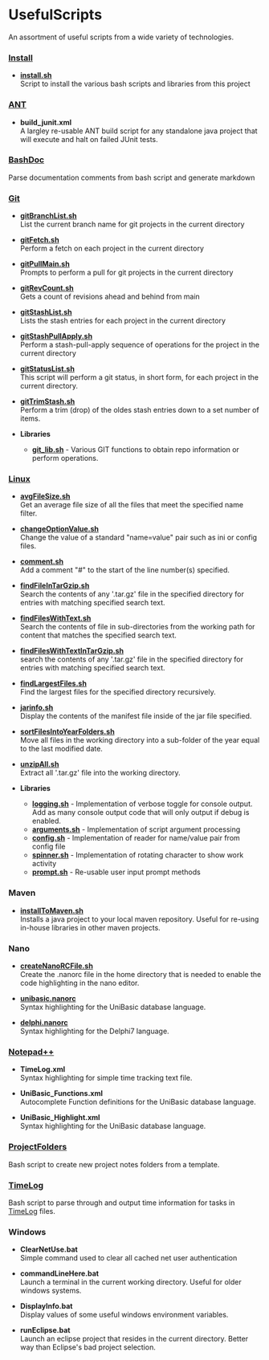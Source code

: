 # UsefulScripts
An assortment of useful scripts from a wide variety of technologies.

### [Install](docs/install.sh.md)
- **[install.sh](install.sh)**  
Script to install the various bash scripts and libraries from this project

### [ANT](ant/readme.md)
- **build_junit.xml**  
A largley re-usable ANT build script for any standalone java project that will execute and halt on failed JUnit tests.

### [BashDoc](bashdoc/docs/bashdoc.sh.md)
Parse documentation comments from bash script and generate markdown

### [Git](git/readme.md)
- **[gitBranchList.sh](git/docs/gitBranchList.sh.md)**  
List the current branch name for git projects in the current directory

- **[gitFetch.sh](git/docs/gitFetch.sh.md)**  
Perform a fetch on each project in the current directory 

- **[gitPullMain.sh](git/docs/gitPullMain.sh.md)**  
Prompts to perform a pull for git projects in the current directory

- **[gitRevCount.sh](git/docs/gitRevCount.sh.md)**  
Gets a count of revisions ahead and behind from main

- **[gitStashList.sh](git/docs/gitStashList.sh.md)**  
Lists the stash entries for each project in the current directory

- **[gitStashPullApply.sh](git/docs/gitStashPullApply.sh.md)**  
Perform a stash-pull-apply sequence of operations for the project in the current directory

- **[gitStatusList.sh](git/docs/gitStatusList.sh.md)**  
This script will perform a git status, in short form, for each project in the current directory.

- **[gitTrimStash.sh](git/docs/gitTrimStash.sh.md)**  
Perform a trim (drop) of the oldes stash entries down to a set number of items.

- **Libraries**  
    - **[git_lib.sh](git/lib/docs/git_lib.sh.md)** - Various GIT functions to obtain repo information or perform operations.

### [Linux](linux/readme.md)
- **[avgFileSize.sh](linux/docs/avgFileSize.sh.md)**  
Get an average file size of all the files that meet the specified name filter.

- **[changeOptionValue.sh](linux/docs/changeOptionValue.sh.md)**  
Change the value of a standard "name=value" pair such as ini or config files.

- **[comment.sh](linux/docs/comment.sh.md)**  
Add a comment "#" to the start of the line number(s) specified.

- **[findFileInTarGzip.sh](linux/docs/findFileInTarGzip.sh.md)**  
Search the contents of any '.tar.gz' file in the specified directory for entries with matching specified search text.

- **[findFilesWithText.sh](linux/docs/findFilesWithText.sh.md)**  
Search the contents of file in sub-directories from the working path for content that matches the specified search text.

- **[findFilesWithTextInTarGzip.sh](linux/docs/findFilesWithTextInTarGzip.sh.md)**  
search the contents of any '.tar.gz' file in the specified directory for entries with matching specified search text.

- **[findLargestFiles.sh](linux/docs/findLargestFiles.sh.md)**    
Find the largest files for the specified directory recursively.

- **[jarinfo.sh](linux/docs/jarinfo.sh.md)**  
Display the contents of the manifest file inside of the jar file specified.

- **[sortFilesIntoYearFolders.sh](linux/docs/sortFilesIntoYearFolders.sh.md)**  
Move all files in the working directory into a sub-folder of the year equal to the last modified date.

- **[unzipAll.sh](linux/docs/unzipAll.sh.md)**  
Extract all '.tar.gz' file into the working directory.

- **Libraries**  
    - **[logging.sh](linux/lib/docs/logging.sh.md)** - Implementation of verbose toggle for console output. Add as many console output code that will only output if debug is enabled.
    - **[arguments.sh](linux/lib/docs/arguments.sh.md)** - Implementation of script argument processing
    - **[config.sh](linux/lib/docs/config.sh.md)** - Implementation of reader for name/value pair from config file
    - **[spinner.sh](linux/lib/docs/spinner.sh.md)** - Implementation of rotating character to show work activity
    - **[prompt.sh](linux/lib/docs/prompt.sh.md)** - Re-usable user input prompt methods


### Maven  
- **[installToMaven.sh](maven/docs/installToMaven.sh.md)**  
Installs a java project to your local maven repository. Useful for re-using in-house libraries in other maven projects.

### Nano
- **[createNanoRCFile.sh](nanorc/docs/createNanoRCFile.sh.md)**  
Create the .nanorc file in the home directory that is needed to enable the code highlighting in the nano editor.   

- **[unibasic.nanorc](nanorc/unibasic.nanorc)**  
Syntax highlighting for the UniBasic database language.

- **[delphi.nanorc](nanorc/delphi.nanorc)**  
Syntax highlighting for the Delphi7 language.

### [Notepad++](notepad++/readme.md)
- **TimeLog.xml**  
Syntax highlighting for simple time tracking text file.

- **UniBasic_Functions.xml**  
Autocomplete Function definitions for the UniBasic database language.

- **UniBasic_Highlight.xml**  
Syntax highlighting for the UniBasic database language.

### [ProjectFolders](projectFolders/docs/newProject.sh.md)
Bash script to create new project notes folders from a template.

### [TimeLog](timelog/docs/timelog.sh.md)
Bash script to parse through and output time information for tasks in [TimeLog](notepad++/TimeLog.xml) files.

### Windows
- **ClearNetUse.bat**  
Simple command used to clear all cached net user authentication

- **commandLineHere.bat**  
Launch a terminal in the current working directory. Useful for older windows systems.

- **DisplayInfo.bat**  
Display values of some useful windows environment variables.

- **runEclipse.bat**  
Launch an eclipse project that resides in the current directory. Better way than Eclipse's bad project selection.
